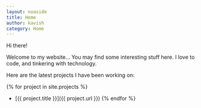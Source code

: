 ```yaml
---
layout: noaside
title: Home
author: kavish
category: Home
---
```


Hi there!

Welcome to my website... You may find some interesting stuff here. I love to code, and tinkering with technology.


Here are the latest projects I have been working on:

{% for project in site.projects %}
  * [{{ project.title }}]({{ project.url }})
{% endfor %}